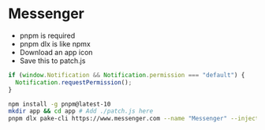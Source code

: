 Messenger
=====
* pnpm is required
* pnpm dlx is like npmx
* Download an app icon
* Save this to patch.js
```js
if (window.Notification && Notification.permission === "default") {
  Notification.requestPermission();
}
```
```bash
npm install -g pnpm@latest-10
mkdir app && cd app # Add ./patch.js here
pnpm dlx pake-cli https://www.messenger.com --name "Messenger" --inject ./patch.js --dark-mode --icon https://upload.wikimedia.org/wikipedia/commons/thumb/b/be/Facebook_Messenger_logo_2020.svg/32px-Facebook_Messenger_logo_2020.svg.png # With icon
```
